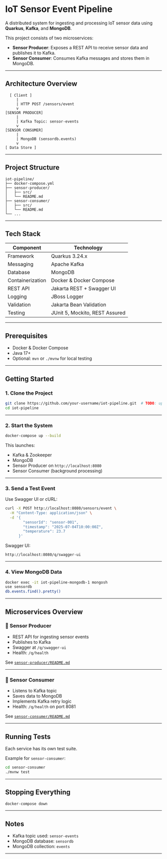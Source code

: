 # IoT Sensor Event Pipeline

A distributed system for ingesting and processing IoT sensor data using **Quarkus**, **Kafka**, and **MongoDB**.

This project consists of two microservices:

- **Sensor Producer**: Exposes a REST API to receive sensor data and publishes it to Kafka.
- **Sensor Consumer**: Consumes Kafka messages and stores them in MongoDB.

---

## Architecture Overview

```text
  [ Client ]
     |
     | HTTP POST /sensors/event
     v
[SENSOR PRODUCER]
     |
     | Kafka Topic: sensor-events
     v
[SENSOR CONSUMER]
     |
     | MongoDB (sensordb.events)
     v
[ Data Store ]
```

---

## Project Structure

```text
iot-pipeline/
├── docker-compose.yml
├── sensor-producer/
│   ├── src/
│   └── README.md
├── sensor-consumer/
│   ├── src/
│   └── README.md
└── ...
```

---

## Tech Stack

| Component       | Technology                       |
|----------------|-----------------------------------|
| Framework       | Quarkus 3.24.x                   |
| Messaging       | Apache Kafka                     |
| Database        | MongoDB                          |
| Containerization| Docker & Docker Compose          |
| REST API        | Jakarta REST + Swagger UI        |
| Logging         | JBoss Logger                     |
| Validation      | Jakarta Bean Validation          |
| Testing         | JUnit 5, Mockito, REST Assured   |

---

## Prerequisites

- Docker & Docker Compose
- Java 17+
- Optional: `mvn` or `./mvnw` for local testing

---

## Getting Started

### 1. Clone the Project

```bash
git clone https://github.com/your-username/iot-pipeline.git  # TODO: update URL
cd iot-pipeline
```

---

### 2. Start the System

```bash
docker-compose up --build
```

This launches:

- Kafka & Zookeeper
- MongoDB
- Sensor Producer on `http://localhost:8080`
- Sensor Consumer (background processing)

---

### 3. Send a Test Event

Use Swagger UI or cURL:

```bash
curl -X POST http://localhost:8080/sensors/event \
  -H "Content-Type: application/json" \
  -d '{
        "sensorId": "sensor-001",
        "timestamp": "2025-07-04T10:00:00Z",
        "temperature": 23.7
      }'
```

Swagger UI:
```text
http://localhost:8080/q/swagger-ui
```

---

### 4. View MongoDB Data

```bash
docker exec -it iot-pipeline-mongodb-1 mongosh
use sensordb
db.events.find().pretty()
```

---

## Microservices Overview

### 🔹 Sensor Producer

- REST API for ingesting sensor events
- Publishes to Kafka
- Swagger at `/q/swagger-ui`
- Health: `/q/health`

See [`sensor-producer/README.md`](sensor-producer/README.md)

---

### 🔹 Sensor Consumer

- Listens to Kafka topic
- Saves data to MongoDB
- Implements Kafka retry logic
- Health: `/q/health` on port 8081

See [`sensor-consumer/README.md`](sensor-consumer/README.md)

---

## Running Tests

Each service has its own test suite.

Example for `sensor-consumer`:

```bash
cd sensor-consumer
./mvnw test
```

---

## Stopping Everything

```bash
docker-compose down
```

---

## Notes

- Kafka topic used: `sensor-events`
- MongoDB database: `sensordb`
- MongoDB collection: `events`

---
